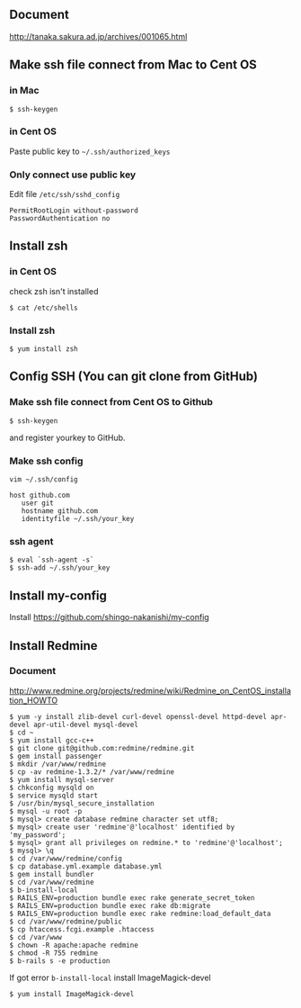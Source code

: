 ## Document
http://tanaka.sakura.ad.jp/archives/001065.html


## Make ssh file connect from Mac to Cent OS
### in Mac
```
$ ssh-keygen
```

### in Cent OS
Paste public key to `~/.ssh/authorized_keys`

### Only connect use public key
Edit file `/etc/ssh/sshd_config`
```
PermitRootLogin without-password
PasswordAuthentication no
```

## Install zsh
### in Cent OS
check zsh isn't installed

```
$ cat /etc/shells
```

### Install zsh
```
$ yum install zsh
```

## Config SSH (You can git clone from GitHub)
### Make ssh file connect from Cent OS to Github
```
$ ssh-keygen
```
and register yourkey to GitHub.

### Make ssh config
```
vim ~/.ssh/config

host github.com
   user git
   hostname github.com
   identityfile ~/.ssh/your_key
```

### ssh agent
```
$ eval `ssh-agent -s`
$ ssh-add ~/.ssh/your_key
```

## Install my-config
Install https://github.com/shingo-nakanishi/my-config

## Install Redmine
### Document
http://www.redmine.org/projects/redmine/wiki/Redmine_on_CentOS_installation_HOWTO

```
$ yum -y install zlib-devel curl-devel openssl-devel httpd-devel apr-devel apr-util-devel mysql-devel
$ cd ~
$ yum install gcc-c++
$ git clone git@github.com:redmine/redmine.git
$ gem install passenger
$ mkdir /var/www/redmine
$ cp -av redmine-1.3.2/* /var/www/redmine
$ yum install mysql-server
$ chkconfig mysqld on
$ service mysqld start
$ /usr/bin/mysql_secure_installation
$ mysql -u root -p
$ mysql> create database redmine character set utf8;
$ mysql> create user 'redmine'@'localhost' identified by 'my_password';
$ mysql> grant all privileges on redmine.* to 'redmine'@'localhost';
$ mysql> \q
$ cd /var/www/redmine/config
$ cp database.yml.example database.yml
$ gem install bundler
$ cd /var/www/redmine
$ b-install-local
$ RAILS_ENV=production bundle exec rake generate_secret_token
$ RAILS_ENV=production bundle exec rake db:migrate
$ RAILS_ENV=production bundle exec rake redmine:load_default_data
$ cd /var/www/redmine/public
$ cp htaccess.fcgi.example .htaccess
$ cd /var/www
$ chown -R apache:apache redmine
$ chmod -R 755 redmine
$ b-rails s -e production
```

If got error `b-install-local`
install ImageMagick-devel
```
$ yum install ImageMagick-devel
```
